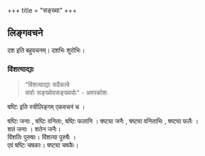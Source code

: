 +++
title = "सङ्ख्या"
+++

## लिङ्गवचने
दश इति बहुवचनम्। दशभिः शुरोभिः। 

### विंशत्याद्याः
> "विंशत्याद्याः सदैकत्वे  
> सर्वाः सङ्ख्येयसङ्ख्ययोः" - अमरकोशः

षष्टिः इति स्त्रीलिङ्गम् एकवचनं च । 

षष्टिः जनाः , षष्टिः वनिताः, षष्टिः फलानि ।  षष्ट्या जनैः , षष्ट्या वनिताभिः , षष्ट्या फलैः ।  
शतं जनाः । शतेन जनैः।   
विंशतिः पुरुषाः। विंशत्या पुरुषैः ।  
एवं षष्टिः चषकाः। षष्ट्या चषकैः।